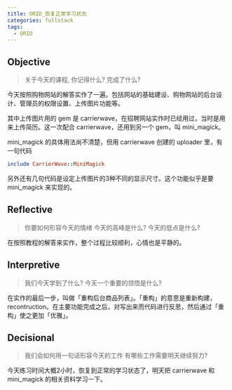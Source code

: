 ```yaml
---
title: ORID_恢复正常学习状态
categories: fullstack
tags:
  - ORID
---
```


## Objective

> 关于今天的课程, 你记得什么?
> 完成了什么?

今天按照购物网站的解答实作了一遍。包括网站的基础建设、购物网站的后台设计、管理员的权限设置、上传图片功能等。

其中上传图片用的 gem 是 carrierwave，在招聘网站实作时已经用过，当时是用来上传简历。这一次配合 carrierwave，还用到另一个 gem，叫 mini_magick。

mini_magick 的具体用法尚不清楚，但用 carrierwave 创建的 uploader 里，有一句代码

```ruby
include CarrierWave::MiniMagick
```

另外还有几句代码是设定上传图片的3种不同的显示尺寸。这个功能似乎是要 mini_magick 来实现的。

## Reflective

> 你要如何形容今天的情绪
> 今天的高峰是什么?
> 今天的低点是什么?

在按照教程的解答来实作，整个过程比较顺利，心情也是平静的。

## Interpretive

> 我们今天学到了什么?
> 今天一个重要的领悟是什么?

在实作的最后一步，叫做「重构后台商品列表」。「重构」的意思是重新构建，recontruction。在主要功能完成之后，对写出来而代码进行反思，然后通过「重构」使之更加「优雅」。

## Decisional

> 我们会如何用一句话形容今天的工作
> 有哪些工作需要明天继续努力?

今天练习时间大概2小时，恢复到正常的学习状态了，明天把 carrierwave 和 mini_magick 的相关资料学习一下。
